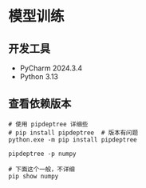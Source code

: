# 模型训练


## 开发工具
- PyCharm 2024.3.4
- Python 3.13


## 查看依赖版本
```shell
# 使用 pipdeptree 详细些
# pip install pipdeptree  # 版本有问题
python.exe -m pip install pipdeptree

pipdeptree -p numpy

# 下面这个一般，不详细
pip show numpy
```